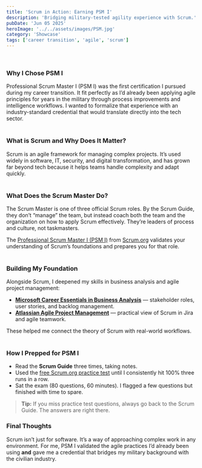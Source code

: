 ```yaml
---
title: 'Scrum in Action: Earning PSM I'
description: 'Bridging military-tested agility experience with Scrum.'
pubDate: 'Jun 05 2025'
heroImage: '../../assets/images/PSM.jpg'
category: 'Showcase'
tags: ['career transition', 'agile', 'scrum']
---
```

<br>

### Why I Chose PSM I  

Professional Scrum Master I (PSM I) was the first certification I pursued during my career transition. It fit perfectly as I’d already been applying agile principles for years in the military through process improvements and intelligence workflows. I wanted to formalize that experience with an industry-standard credential that would translate directly into the tech sector.  <br><br>

### What is Scrum and Why Does It Matter?  

Scrum is an agile framework for managing complex projects. It’s used widely in software, IT, security, and digital transformation, and has grown far beyond tech because it helps teams handle complexity and adapt quickly.  <br><br>

###  What Does the Scrum Master Do?  

The Scrum Master is one of three official Scrum roles. By the Scrum Guide, they don’t “manage” the team, but instead coach both the team and the organization on how to apply Scrum effectively. They’re leaders of process and culture, not taskmasters.  

The [Professional Scrum Master I (PSM I)](https://www.scrum.org/assessments/professional-scrum-master-i-certification) from [Scrum.org](https://scrum.org) validates your understanding of Scrum’s foundations and prepares you for that role.  <br><br>

###  Building My Foundation  

Alongside Scrum, I deepened my skills in business analysis and agile project management:  

- [**Microsoft Career Essentials in Business Analysis**](https://www.linkedin.com/learning/paths/career-essentials-in-business-analysis-by-microsoft-and-linkedin) — stakeholder roles, user stories, and backlog management.  <br>
- [**Atlassian Agile Project Management**](https://www.linkedin.com/learning/paths/atlassian-agile-project-management-professional-certificate) — practical view of Scrum in Jira and agile teamwork.  <br>

These helped me connect the theory of Scrum with real-world workflows.  <br><br>

### How I Prepped for PSM I  

- Read the **Scrum Guide** three times, taking notes.  
- Used the [free Scrum.org practice test](https://www.scrum.org/open-assessments/scrum-open) until I consistently hit 100% three runs in a row.  
- Sat the exam (80 questions, 60 minutes). I flagged a few questions but finished with time to spare.  <br>

> **Tip:** If you miss practice test questions, always go back to the Scrum Guide. The answers are right there.  

### Final Thoughts  

Scrum isn’t just for software. It’s a way of approaching complex work in any environment. For me, PSM I validated the agile practices I’d already been using **and** gave me a credential that bridges my military background with the civilian industry.  
